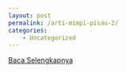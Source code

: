 ```yaml
---
layout: post
permalink: /arti-mimpi-pisau-2/
categories:
    - Uncategorized
---
```


[Baca Selengkapnya](/08)